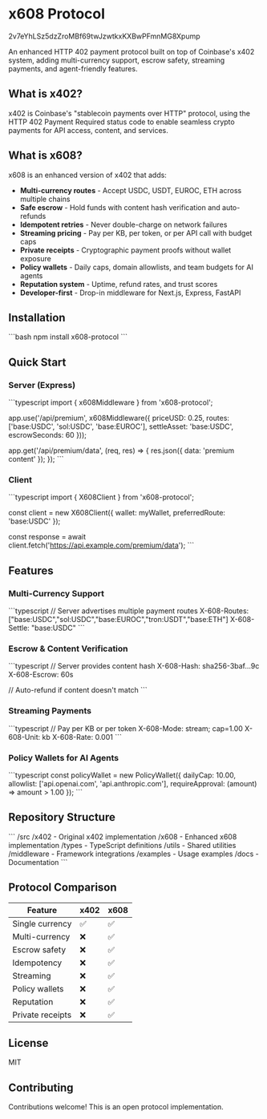 # x608 Protocol

2v7eYhLSz5dzZroMBf69twJzwtkxKXBwPFmnMG8Xpump

An enhanced HTTP 402 payment protocol built on top of Coinbase's x402 system, adding multi-currency support, escrow safety, streaming payments, and agent-friendly features.

## What is x402?

x402 is Coinbase's "stablecoin payments over HTTP" protocol, using the HTTP 402 Payment Required status code to enable seamless crypto payments for API access, content, and services.

## What is x608?

x608 is an enhanced version of x402 that adds:

- **Multi-currency routes** - Accept USDC, USDT, EUROC, ETH across multiple chains
- **Safe escrow** - Hold funds with content hash verification and auto-refunds
- **Idempotent retries** - Never double-charge on network failures
- **Streaming pricing** - Pay per KB, per token, or per API call with budget caps
- **Private receipts** - Cryptographic payment proofs without wallet exposure
- **Policy wallets** - Daily caps, domain allowlists, and team budgets for AI agents
- **Reputation system** - Uptime, refund rates, and trust scores
- **Developer-first** - Drop-in middleware for Next.js, Express, FastAPI

## Installation

\`\`\`bash
npm install x608-protocol
\`\`\`

## Quick Start

### Server (Express)

\`\`\`typescript
import { x608Middleware } from 'x608-protocol';

app.use('/api/premium', x608Middleware({
  priceUSD: 0.25,
  routes: ['base:USDC', 'sol:USDC', 'base:EUROC'],
  settleAsset: 'base:USDC',
  escrowSeconds: 60
}));

app.get('/api/premium/data', (req, res) => {
  res.json({ data: 'premium content' });
});
\`\`\`

### Client

\`\`\`typescript
import { X608Client } from 'x608-protocol';

const client = new X608Client({
  wallet: myWallet,
  preferredRoute: 'base:USDC'
});

const response = await client.fetch('https://api.example.com/premium/data');
\`\`\`

## Features

### Multi-Currency Support

\`\`\`typescript
// Server advertises multiple payment routes
X-608-Routes: ["base:USDC","sol:USDC","base:EUROC","tron:USDT","base:ETH"]
X-608-Settle: "base:USDC"
\`\`\`

### Escrow & Content Verification

\`\`\`typescript
// Server provides content hash
X-608-Hash: sha256-3baf...9c
X-608-Escrow: 60s

// Auto-refund if content doesn't match
\`\`\`

### Streaming Payments

\`\`\`typescript
// Pay per KB or per token
X-608-Mode: stream; cap=1.00
X-608-Unit: kb
X-608-Rate: 0.001
\`\`\`

### Policy Wallets for AI Agents

\`\`\`typescript
const policyWallet = new PolicyWallet({
  dailyCap: 10.00,
  allowlist: ['api.openai.com', 'api.anthropic.com'],
  requireApproval: (amount) => amount > 1.00
});
\`\`\`

## Repository Structure

\`\`\`
/src
  /x402          - Original x402 implementation
  /x608          - Enhanced x608 implementation
  /types         - TypeScript definitions
  /utils         - Shared utilities
  /middleware    - Framework integrations
/examples        - Usage examples
/docs            - Documentation
\`\`\`

## Protocol Comparison

| Feature | x402 | x608 |
|---------|------|------|
| Single currency | ✅ | ✅ |
| Multi-currency | ❌ | ✅ |
| Escrow safety | ❌ | ✅ |
| Idempotency | ❌ | ✅ |
| Streaming | ❌ | ✅ |
| Policy wallets | ❌ | ✅ |
| Reputation | ❌ | ✅ |
| Private receipts | ❌ | ✅ |

## License

MIT

## Contributing

Contributions welcome! This is an open protocol implementation.
